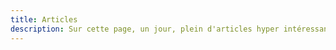```yaml
---
title: Articles
description: Sur cette page, un jour, plein d'articles hyper intéressants seront consultables !
---
```

